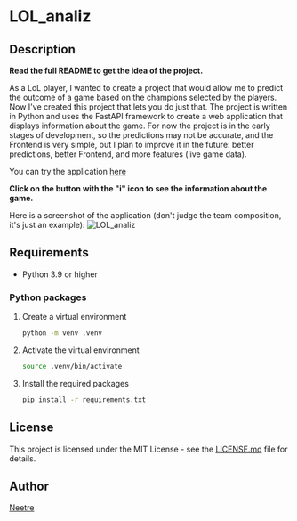 # LOL_analiz

## Description

**Read the full README to get the idea of the project.**

As a LoL player, I wanted to create a project that would allow me to predict the outcome of a game based on the champions selected by the players.
Now I've created this project that lets you do just that.
The project is written in Python and uses the FastAPI framework to create a web application that displays information about the game.
For now the project is in the early stages of development, so the predictions may not be accurate, and the Frontend is very simple, but I plan to improve it in the future: better predictions, better Frontend, and more features (live game data).

You can try the application [here](http://lol.figliolo.it)

**Click on the button with the "i" icon to see the information about the game.**

Here is a screenshot of the application (don't judge the team composition, it's just an example):
![LOL_analiz](https://cloud-1hp35asj9-hack-club-bot.vercel.app/0image.png)

## Requirements

- Python 3.9 or higher

### Python packages

1. Create a virtual environment

    ```bash
    python -m venv .venv
    ```

2. Activate the virtual environment

    ```bash
    source .venv/bin/activate
    ```

3. Install the required packages

    ```bash
    pip install -r requirements.txt
    ```

## License

This project is licensed under the MIT License - see the [LICENSE.md](LICENSE.md) file for details.

## Author

[Neetre](https://github.com/Neetre)
